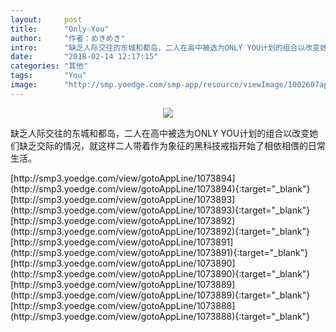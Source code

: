 ```yaml
---
layout:     post
title:      "Only☆You"
author:     "作者：めきめき"
intro:      "缺乏人际交往的东城和都岛，二人在高中被选为ONLY YOU计划的组合以改变她们缺乏交际的情况，就这样二人带着作为象征的黑科技戒指开始了相依相偎的日常生活。"
date:       "2018-02-14 12:17:15"
categories: "其他"
tags:       "You"
image:      "http://smp.yoedge.com/smp-app/resource/viewImage/1002607appline.png"
---
```

<div style="text-align: center">
<p><img src="http://smp.yoedge.com/smp-app/resource/viewImage/1002607appline.png"/></p>
</div>
<p class="post-meta">
<span>缺乏人际交往的东城和都岛，二人在高中被选为ONLY YOU计划的组合以改变她们缺乏交际的情况，就这样二人带着作为象征的黑科技戒指开始了相依相偎的日常生活。</span>
</p>
[http://smp3.yoedge.com/view/gotoAppLine/1073894](http://smp3.yoedge.com/view/gotoAppLine/1073894){:target="_blank"}
[http://smp3.yoedge.com/view/gotoAppLine/1073893](http://smp3.yoedge.com/view/gotoAppLine/1073893){:target="_blank"}
[http://smp3.yoedge.com/view/gotoAppLine/1073892](http://smp3.yoedge.com/view/gotoAppLine/1073892){:target="_blank"}
[http://smp3.yoedge.com/view/gotoAppLine/1073891](http://smp3.yoedge.com/view/gotoAppLine/1073891){:target="_blank"}
[http://smp3.yoedge.com/view/gotoAppLine/1073890](http://smp3.yoedge.com/view/gotoAppLine/1073890){:target="_blank"}
[http://smp3.yoedge.com/view/gotoAppLine/1073889](http://smp3.yoedge.com/view/gotoAppLine/1073889){:target="_blank"}
[http://smp3.yoedge.com/view/gotoAppLine/1073888](http://smp3.yoedge.com/view/gotoAppLine/1073888){:target="_blank"}


